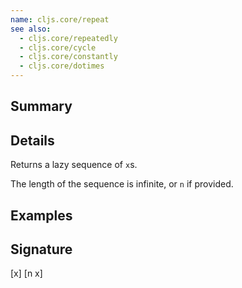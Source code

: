 ```yaml
---
name: cljs.core/repeat
see also:
  - cljs.core/repeatedly
  - cljs.core/cycle
  - cljs.core/constantly
  - cljs.core/dotimes
---
```


## Summary

## Details

Returns a lazy sequence of `x`s.

The length of the sequence is infinite, or `n` if provided.

## Examples

## Signature
[x]
[n x]
